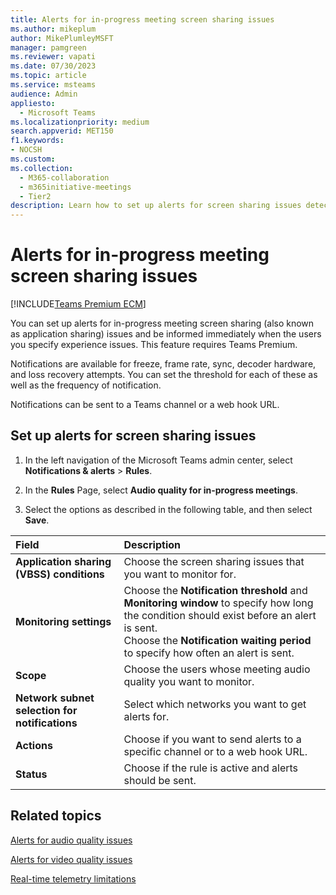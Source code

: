 ```yaml
---
title: Alerts for in-progress meeting screen sharing issues
ms.author: mikeplum
author: MikePlumleyMSFT
manager: pamgreen
ms.reviewer: vapati
ms.date: 07/30/2023
ms.topic: article
ms.service: msteams
audience: Admin
appliesto: 
  - Microsoft Teams
ms.localizationpriority: medium
search.appverid: MET150
f1.keywords:
- NOCSH
ms.custom: 
ms.collection: 
  - M365-collaboration
  - m365initiative-meetings
  - Tier2
description: Learn how to set up alerts for screen sharing issues detected in in-progress meetings.
---
```


# Alerts for in-progress meeting screen sharing issues

[!INCLUDE[Teams Premium ECM](../includes/teams-premium-ecm.md)]

You can set up alerts for in-progress meeting screen sharing (also known as application sharing) issues and be informed immediately when the users you specify experience issues. This feature requires Teams Premium.

Notifications are available for freeze, frame rate, sync, decoder hardware, and loss recovery attempts. You can set the threshold for each of these as well as the frequency of notification.

Notifications can  be sent to a Teams channel or a web hook URL.

## Set up alerts for screen sharing issues

1. In the left navigation of the Microsoft Teams admin center, select **Notifications & alerts** > **Rules**.

1. In the **Rules** Page, select **Audio quality for in-progress meetings**.

1. Select the options as described in the following table, and then select **Save**.

|Field |Description  |
|:-----|:------------|
|**Application sharing (VBSS) conditions**|Choose the screen sharing issues that you want to monitor for.|
|**Monitoring settings**|Choose the **Notification threshold** and **Monitoring window** to specify how long the condition should exist before an alert is sent.<br>Choose the **Notification waiting period** to specify how often an alert is sent.|
|**Scope**|Choose the users whose meeting audio quality you want to monitor.|
|**Network subnet selection for notifications**|Select which networks you want to get alerts for.|
|**Actions**|Choose if you want to send alerts to a specific channel or to a web hook URL.|
|**Status**|Choose if the rule is active and alerts should be sent.|

## Related topics

[Alerts for audio quality issues](alerts-in-progress-meeting-audio.md)

[Alerts for video quality issues](alerts-in-progress-meeting-video.md)

[Real-time telemetry limitations](/microsoftteams/use-real-time-telemetry-to-troubleshoot-poor-meeting-quality#limitations)
